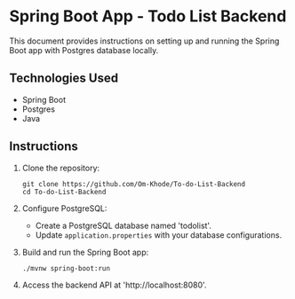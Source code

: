 # Spring Boot App - Todo List Backend

This document provides instructions on setting up and running the Spring Boot app with Postgres database locally.

## Technologies Used

- Spring Boot
- Postgres
- Java

## Instructions

1. Clone the repository:

   ```
   git clone https://github.com/Om-Khode/To-do-List-Backend
   cd To-do-List-Backend
   ```

2. Configure PostgreSQL:

   - Create a PostgreSQL database named 'todolist'.
   - Update `application.properties` with your database configurations.

3. Build and run the Spring Boot app:

   ```
   ./mvnw spring-boot:run
   ```

4. Access the backend API at 'http://localhost:8080'.
